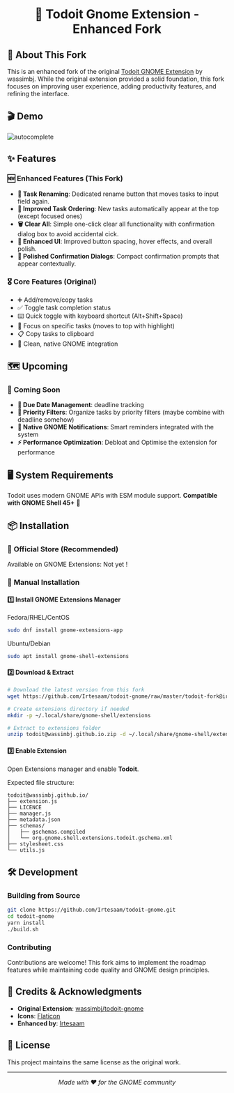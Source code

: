 <h1 align="center"> 🚀 Todoit Gnome Extension - Enhanced Fork </h1>

## 🎯 About This Fork

This is an enhanced fork of the original [Todoit GNOME Extension](https://github.com/wassimbj/todoit-gnome) by wassimbj. While the original extension provided a solid foundation, this fork focuses on improving user experience, adding productivity features, and refining the interface.

## 🎬 Demo

![autocomplete](static/demo.gif)

## ✨ Features

### 🆕 **Enhanced Features (This Fork)**
- **🎯 Task Renaming**: Dedicated rename button that moves tasks to input field again.
- **🔄 Improved Task Ordering**: New tasks automatically appear at the top (except focused ones)
- **🗑️ Clear All**: Simple one-click clear all functionality with confirmation dialog box to avoid accidental cick.
- **🎪 Enhanced UI**: Improved button spacing, hover effects, and overall polish.
- **🎨 Polished Confirmation Dialogs**: Compact confirmation prompts that appear contextually.

### 🎖️ **Core Features (Original)**
- ➕ Add/remove/copy tasks
- ✅ Toggle task completion status
- ⌨️ Quick toggle with keyboard shortcut (Alt+Shift+Space)
- 🎯 Focus on specific tasks (moves to top with highlight)
- 📋 Copy tasks to clipboard
- 🎨 Clean, native GNOME integration

## 🗺️ Upcoming

### 🎯 **Coming Soon**
- **📅 Due Date Management**: deadline tracking
- **📁 Priority Filters**: Organize tasks by priority filters (maybe combine with deadline somehow)
- **🔔 Native GNOME Notifications**: Smart reminders integrated with the system
- **⚡ Performance Optimization**: Debloat and Optimise the extension for performance

## 🖥️ System Requirements

Todoit uses modern GNOME APIs with ESM module support.
**Compatible with GNOME Shell 45+** 🐧

## 📦 Installation

### 🏪 **Official Store (Recommended)**
Available on GNOME Extensions: Not yet !
<!--Available on GNOME Extensions: [Will publish soon](https://extensions.gnome.org/extension/7538)-->

### 🔧 **Manual Installation**

#### 1️⃣ Install GNOME Extensions Manager

Fedora/RHEL/CentOS
```bash
sudo dnf install gnome-extensions-app
```
Ubuntu/Debian
```bash
sudo apt install gnome-shell-extensions
```

#### 2️⃣ Download & Extract
```bash
# Download the latest version from this fork
wget https://github.com/Irtesaam/todoit-gnome/raw/master/todoit-fork@irtesaam.github.io

# Create extensions directory if needed
mkdir -p ~/.local/share/gnome-shell/extensions

# Extract to extensions folder
unzip todoit@wassimbj.github.io.zip -d ~/.local/share/gnome-shell/extensions/
```

#### 3️⃣ Enable Extension
Open Extensions manager and enable **Todoit**.

Expected file structure:
```
todoit@wassimbj.github.io/
├── extension.js
├── LICENCE
├── manager.js
├── metadata.json
├── schemas/
│   ├── gschemas.compiled
│   └── org.gnome.shell.extensions.todoit.gschema.xml
├── stylesheet.css
└── utils.js
```

## 🛠️ Development

### Building from Source
```bash
git clone https://github.com/Irtesaam/todoit-gnome.git
cd todoit-gnome
yarn install
./build.sh
```

### Contributing
Contributions are welcome! This fork aims to implement the roadmap features while maintaining code quality and GNOME design principles.

## 🙏 Credits & Acknowledgments

- **Original Extension**: [wassimbj/todoit-gnome](https://github.com/wassimbj/todoit-gnome)
- **Icons**: [Flaticon](https://www.flaticon.com)
- **Enhanced by**: [Irtesaam](https://github.com/Irtesaam)

## 📄 License

This project maintains the same license as the original work.

---

<p align="center">
  <em>Made with ❤️ for the GNOME community</em>
</p>
